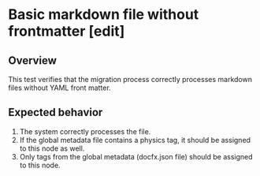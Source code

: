 # Basic markdown file without frontmatter [edit]

## Overview

This test verifies that the migration process correctly processes markdown files without YAML front matter.

## Expected behavior

1. The system correctly processes the file.
2. If the global metadata file contains a physics tag, it should be assigned to this node as well.
3. Only tags from the global metadata (docfx.json file) should be assigned to this node.
